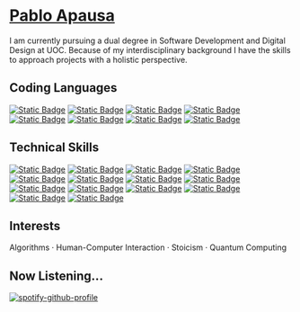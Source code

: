 # [Pablo Apausa](https://apausa.dev)

I am currently pursuing a dual degree in Software Development and Digital Design at UOC. Because of my interdisciplinary background I have the skills to approach projects with a holistic perspective.

## Coding Languages

[![Static Badge](https://img.shields.io/badge/-Bash-0d1117?syle=flat&logo=gnubash)](https://github.com/apausa)
[![Static Badge](https://img.shields.io/badge/-C-0d1117?syle=flat&logo=c)](https://github.com/apausa)
[![Static Badge](https://img.shields.io/badge/-Java-0d1117?syle=flat)](https://github.com/apausa)
[![Static Badge](https://img.shields.io/badge/-JavaScript-0d1117?syle=flat&logo=javascript)](https://github.com/apausa)
[![Static Badge](https://img.shields.io/badge/-Python-0d1117?syle=flat&logo=python)](https://github.com/apausa)
[![Static Badge](https://img.shields.io/badge/-SQL-0d1117?syle=flat)](https://github.com/apausa)
[![Static Badge](https://img.shields.io/badge/-TypeScript-0d1117?syle=flat&logo=typescript)](https://github.com/apausa)
[![Static Badge](https://img.shields.io/badge/-Kotlin-0d1117?syle=flat&logo=kotlin)](https://github.com/apausa)

## Technical Skills
[![Static Badge](https://img.shields.io/badge/-Angular-0d1117?syle=flat&logo=angular)](https://github.com/apausa)
[![Static Badge](https://img.shields.io/badge/-CSS-0d1117?syle=flat&logo=css3)](https://github.com/apausa)
[![Static Badge](https://img.shields.io/badge/-D3.js-0d1117?syle=flat&logo=d3dotjs)](https://github.com/apausa)
[![Static Badge](https://img.shields.io/badge/-Figma-0d1117?syle=flat&logo=figma)](https://github.com/apausa)
[![Static Badge](https://img.shields.io/badge/-Git-0d1117?syle=flat&logo=git)](https://github.com/apausa)
[![Static Badge](https://img.shields.io/badge/-HTML-0d1117?syle=flat&logo=html5)](https://github.com/apausa)
[![Static Badge](https://img.shields.io/badge/-Next.js-0d1117?syle=flat&logo=nextdotjs)](https://github.com/apausa)
[![Static Badge](https://img.shields.io/badge/-Node.js-0d1117?syle=flat&logo=nodedotjs)](https://github.com/apausa)
[![Static Badge](https://img.shields.io/badge/-MongoDB-0d1117?syle=flat&logo=mongodb)](https://github.com/apausa)
[![Static Badge](https://img.shields.io/badge/-PostgreSQL-0d1117?syle=flat&logo=postgresql)](https://github.com/apausa)
[![Static Badge](https://img.shields.io/badge/-React.js-0d1117?syle=flat&logo=react)](https://github.com/apausa)
[![Static Badge](https://img.shields.io/badge/-React_Native-0d1117?syle=flat&logo=react)](https://github.com/apausa)
[![Static Badge](https://img.shields.io/badge/-Redux.js-0d1117?syle=flat&logo=redux)](https://github.com/apausa)
[![Static Badge](https://img.shields.io/badge/-Vue.js-0d1117?syle=flat&logo=vuedotjs)](https://github.com/apausa)

## Interests

Algorithms · Human-Computer Interaction · Stoicism · Quantum Computing

## Now Listening...

[![spotify-github-profile](https://spotify-github-profile.kittinanx.com/api/view?uid=pabloapausa&cover_image=true&theme=natemoo-re&show_offline=true&background_color=121212&interchange=false&bar_color=53b14f&bar_color_cover=false)](https://github.com/apausa)
